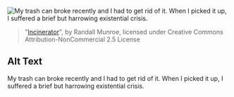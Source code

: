 ![My trash can broke recently and I had to get rid of it. When I picked it up, I suffered a brief but harrowing existential crisis.](https://imgs.xkcd.com/comics/incinerator.png)
> "[Incinerator](https://xkcd.com/1821/)", by Randall Munroe, licensed under Creative Commons Attribution-NonCommercial 2.5 License

## Alt Text
My trash can broke recently and I had to get rid of it. When I picked it up, I suffered a brief but harrowing existential crisis.

